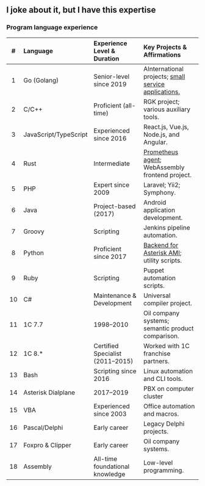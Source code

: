 ## I joke about it, but  I have this expertise

### Program language experience
|#|Language|Experience Level & Duration|Key Projects & Affirmations|
|:-:|:-|:-|:-|
|1| Go (Golang)| Senior-level since 2019| AInternational projects; [small service applications.](https://github.com/wberdnik?tab=repositories&language=go)|
|2| C/C++| Proficient (all-time)| RGK project; various auxiliary tools.|
|3| JavaScript/TypeScript| Experienced since 2016| React.js, Vue.js, Node.js, and Angular.|
|4| Rust| Intermediate| [Prometheus agent](https://github.com/wberdnik/Prometheus_agent_one_thead_server); WebAssembly frontend project.|
|5| PHP| Expert since 2009| Laravel; Yii2; Symphony.|
|6| Java| Project-based (2017)| Android application development.|
|7| Groovy| Scripting| Jenkins pipeline automation.|
|8| Python| Proficient since 2017| [Backend for Asterisk AMI](https://github.com/wberdnik/Middleware_pbx_asterisk_via_ami_python3); utility scripts.|
|9| Ruby| Scripting| Puppet automation scripts.|
|10| C#| Maintenance & Development| Universal compiler project.|
|11| 1C 7.7| 1998–2010| Oil company systems; semantic product comparison.|
|12| 1C 8.*| Certified Specialist (2011–2015)| Worked with 1C franchise partners.|
|13| Bash| Scripting since 2016| Linux automation and CLI tools.|
|14| Asterisk Dialplane| 2017–2019| PBX on computer cluster|
|15| VBA| Experienced since 2003| Office automation and macros.|
|16| Pascal/Delphi| Early career|Legacy Delphi projects.|
|17| Foxpro & Clipper| Early career| Oil company systems.|
|18| Assembly|  All-time foundational knowledge| Low-level programming.|
